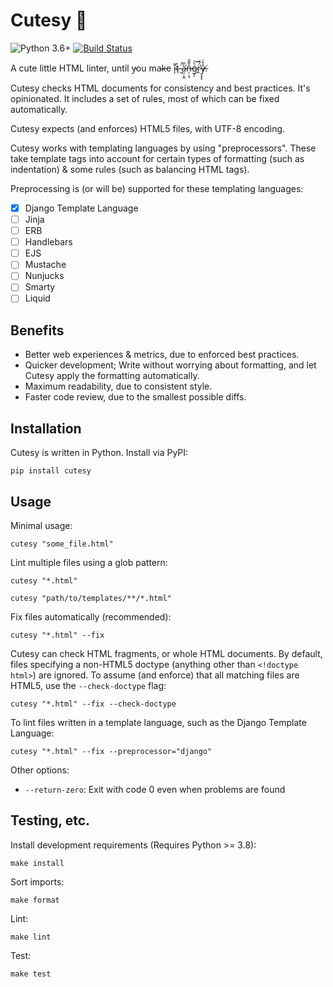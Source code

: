 # Cutesy 🥰

![Python 3.6+](https://img.shields.io/badge/python-3.6%2B-blue) [![Build Status](https://travis-ci.com/chasefinch/cutesy.svg?branch=main)](https://travis-ci.com/chasefinch/cutesy)

A cute little HTML linter, until y̵ou ma̴k̵e i̴͌ͅt̴̖̀ ̶̰̈́a̵̤̤͕̰͐̅͘͘n̶̦̣͙̑̌̆̄ǵ̷̗̗̀͝r̷̭̈́͂͘ẙ̶͔̟̞̊̈.̸

Cutesy checks HTML documents for consistency and best practices. It's opinionated. It includes a set of rules, most of which can be fixed automatically.

Cutesy expects (and enforces) HTML5 files, with UTF-8 encoding.

Cutesy works with templating languages by using "preprocessors". These take template tags into account for certain types of formatting (such as indentation) & some rules (such as balancing HTML tags).

Preprocessing is (or will be) supported for these templating languages:

- [x] Django Template Language
- [ ] Jinja
- [ ] ERB
- [ ] Handlebars
- [ ] EJS
- [ ] Mustache
- [ ] Nunjucks
- [ ] Smarty
- [ ] Liquid

## Benefits

- Better web experiences & metrics, due to enforced best practices.
- Quicker development; Write without worrying about formatting, and let Cutesy apply the formatting automatically.
- Maximum readability, due to consistent style.
- Faster code review, due to the smallest possible diffs.

## Installation

Cutesy is written in Python. Install via PyPI:

    pip install cutesy

## Usage

Minimal usage:

    cutesy "some_file.html"

Lint multiple files using a glob pattern:

    cutesy "*.html"

    cutesy "path/to/templates/**/*.html"

Fix files automatically (recommended):

    cutesy "*.html" --fix

Cutesy can check HTML fragments, or whole HTML documents. By default, files specifying a non-HTML5 doctype (anything other than `<!doctype html>`) are ignored. To assume (and enforce) that all matching files are HTML5, use the `--check-doctype` flag:

    cutesy "*.html" --fix --check-doctype

To lint files written in a template language, such as the Django Template Language:

    cutesy "*.html" --fix --preprocessor="django"

Other options:

- `--return-zero`: Exit with code 0 even when problems are found

## Testing, etc.

Install development requirements (Requires Python >= 3.8):

    make install

Sort imports:

    make format

Lint:

    make lint

Test:

    make test
